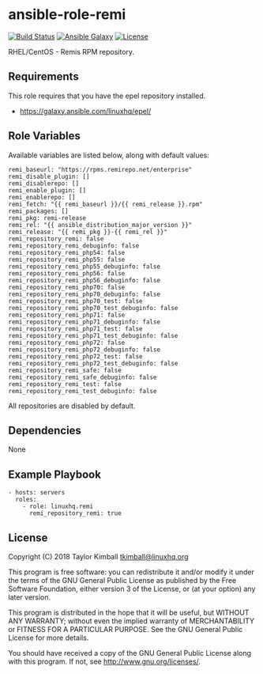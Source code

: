# ansible-role-remi

[![Build Status](https://travis-ci.org/linuxhq/ansible-role-remi.svg?branch=master)](https://travis-ci.org/linuxhq/ansible-role-remi)
[![Ansible Galaxy](https://img.shields.io/badge/ansible--galaxy-remi-blue.svg?style=flat)](https://galaxy.ansible.com/linuxhq/remi)
[![License](https://img.shields.io/badge/license-GPLv3-brightgreen.svg?style=flat)](COPYING)

RHEL/CentOS - Remis RPM repository.

## Requirements

This role requires that you have the epel repository installed.

 * https://galaxy.ansible.com/linuxhq/epel/

## Role Variables

Available variables are listed below, along with default values:

    remi_baseurl: "https://rpms.remirepo.net/enterprise"
    remi_disable_plugin: []
    remi_disablerepo: []
    remi_enable_plugin: []
    remi_enablerepo: []
    remi_fetch: "{{ remi_baseurl }}/{{ remi_release }}.rpm"
    remi_packages: []
    remi_pkg: remi-release
    remi_rel: "{{ ansible_distribution_major_version }}"
    remi_release: "{{ remi_pkg }}-{{ remi_rel }}"
    remi_repository_remi: false
    remi_repository_remi_debuginfo: false
    remi_repository_remi_php54: false
    remi_repository_remi_php55: false
    remi_repository_remi_php55_debuginfo: false
    remi_repository_remi_php56: false
    remi_repository_remi_php56_debuginfo: false
    remi_repository_remi_php70: false
    remi_repository_remi_php70_debuginfo: false
    remi_repository_remi_php70_test: false
    remi_repository_remi_php70_test_debuginfo: false
    remi_repository_remi_php71: false
    remi_repository_remi_php71_debuginfo: false
    remi_repository_remi_php71_test: false
    remi_repository_remi_php71_test_debuginfo: false
    remi_repository_remi_php72: false
    remi_repository_remi_php72_debuginfo: false
    remi_repository_remi_php72_test: false
    remi_repository_remi_php72_test_debuginfo: false
    remi_repository_remi_safe: false
    remi_repository_remi_safe_debuginfo: false
    remi_repository_remi_test: false
    remi_repository_remi_test_debuginfo: false

All repositories are disabled by default.

## Dependencies

None

## Example Playbook

    - hosts: servers
      roles:
        - role: linuxhq.remi
          remi_repository_remi: true

## License

Copyright (C) 2018 Taylor Kimball <tkimball@linuxhq.org>

This program is free software: you can redistribute it and/or modify
it under the terms of the GNU General Public License as published by
the Free Software Foundation, either version 3 of the License, or
(at your option) any later version.

This program is distributed in the hope that it will be useful,
but WITHOUT ANY WARRANTY; without even the implied warranty of
MERCHANTABILITY or FITNESS FOR A PARTICULAR PURPOSE. See the
GNU General Public License for more details.

You should have received a copy of the GNU General Public License
along with this program. If not, see <http://www.gnu.org/licenses/>.
